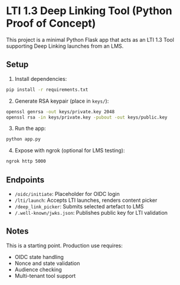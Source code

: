 # LTI 1.3 Deep Linking Tool (Python Proof of Concept)

This project is a minimal Python Flask app that acts as an LTI 1.3 Tool supporting Deep Linking launches from an LMS.

## Setup

1. Install dependencies:

```bash
pip install -r requirements.txt
```

2. Generate RSA keypair (place in `keys/`):

```bash
openssl genrsa -out keys/private.key 2048
openssl rsa -in keys/private.key -pubout -out keys/public.key
```

3. Run the app:

```bash
python app.py
```

4. Expose with ngrok (optional for LMS testing):

```bash
ngrok http 5000
```

## Endpoints

- `/oidc/initiate`: Placeholder for OIDC login
- `/lti/launch`: Accepts LTI launches, renders content picker
- `/deep_link_picker`: Submits selected artefact to LMS
- `/.well-known/jwks.json`: Publishes public key for LTI validation

## Notes

This is a starting point. Production use requires:
- OIDC state handling
- Nonce and state validation
- Audience checking
- Multi-tenant tool support
